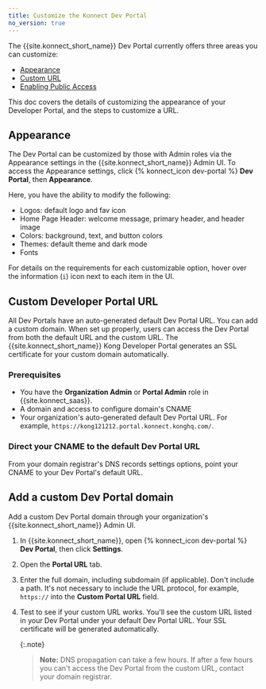 ```yaml
---
title: Customize the Konnect Dev Portal
no_version: true
---
```


The {{site.konnect_short_name}} Dev Portal currently offers three areas you can customize: 
* [Appearance](#appearance)
* [Custom URL](#add-a-custom-dev-portal-domain)
* [Enabling Public Access](/konnect/dev-portal/publish/#access)

This doc covers the details of customizing the appearance of your Developer Portal, and the steps to customize a URL. 

## Appearance

The Dev Portal can be customized by those with Admin roles via the Appearance
settings in the {{site.konnect_short_name}} Admin UI. To access the Appearance
settings, click {% konnect_icon dev-portal %} **Dev Portal**, then **Appearance**.

Here, you have the ability to modify the following:

* Logos: default logo and fav icon
* Home Page Header: welcome message, primary header, and header image
* Colors: background, text, and button colors
* Themes: default theme and dark mode
* Fonts

For details on the requirements for each customizable option, hover over the information (`i`) icon next to each item in the UI.


## Custom Developer Portal URL

All Dev Portals have an auto-generated default Dev Portal URL. You can add a custom domain. When set up properly, users can access the Dev Portal from both the default URL and the custom URL. The {{site.konnect_short_name}} Kong Developer Portal generates an SSL certificate for your custom domain automatically. 

### Prerequisites

* You have the **Organization Admin** or **Portal Admin** role in {{site.konnect_saas}}.
* A domain and access to configure domain's CNAME
* Your organization's auto-generated default Dev Portal URL. For example, `https://kong121212.portal.konnect.konghq.com/`.

### Direct your CNAME to the default Dev Portal URL

From your domain registrar's DNS records settings options, point your CNAME to your Dev Portal's default URL. 


## Add a custom Dev Portal domain

Add a custom Dev Portal domain through your organization's {{site.konnect_short_name}} Admin UI.

1. In {{site.konnect_short_name}}, open {% konnect_icon dev-portal %} **Dev Portal**, then click **Settings**.

2. Open the **Portal URL** tab.

3. Enter the full domain, including subdomain (if applicable). Don't include a path. It's not necessary to include the URL protocol, for example, `https://` into the **Custom Portal URL** field.

4. Test to see if your custom URL works. You'll see the custom URL listed in your Dev Portal under your default Dev Portal URL. Your SSL certificate will be generated automatically. 

   {:.note}
   > **Note:** DNS propagation can take a few hours. If after a few hours you can't access the Dev Portal from the custom URL, contact your domain registrar. 
